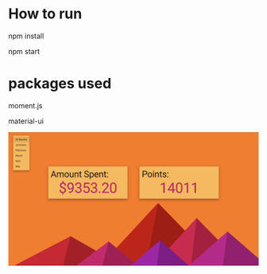 # How to run

npm install

npm start

# packages used
moment.js

material-ui

![alt text](https://github.com/Nicholas-Hall/RewardPointCounter/blob/master/screenshot.png?raw=true)
